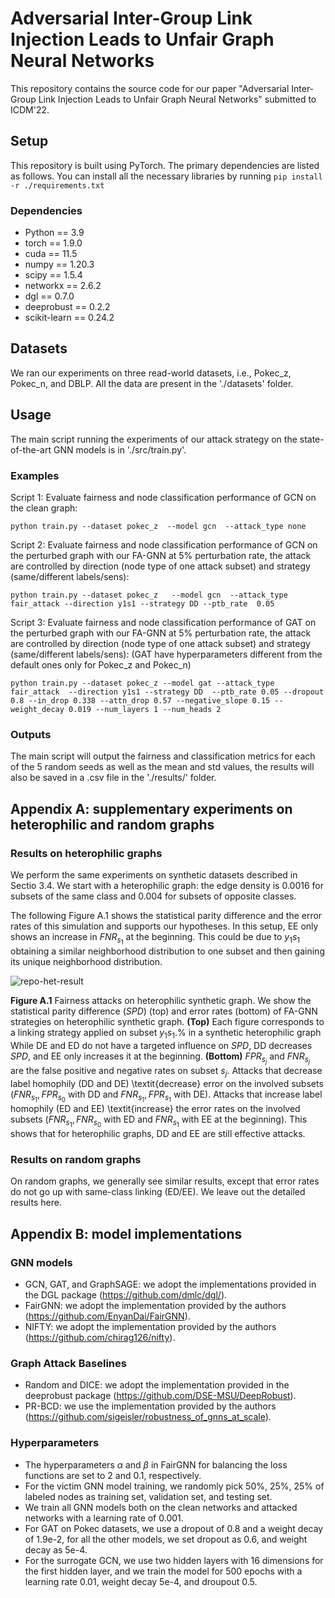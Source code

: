 # Adversarial Inter-Group Link Injection Leads to Unfair Graph Neural Networks
This repository contains the source code for our paper "Adversarial Inter-Group Link Injection Leads to Unfair Graph Neural Networks" submitted to ICDM'22.

## Setup
This repository is built using PyTorch. The primary dependencies are listed as follows. You can install all the necessary libraries by running
`pip install -r ./requirements.txt`

### Dependencies
- Python == 3.9
- torch == 1.9.0
- cuda == 11.5
- numpy == 1.20.3
- scipy == 1.5.4
- networkx == 2.6.2
- dgl == 0.7.0
- deeprobust == 0.2.2
- scikit-learn == 0.24.2


## Datasets
We ran our experiments on three read-world datasets, i.e., Pokec_z, Pokec_n, and DBLP. All the data are present in the './datasets' folder.

## Usage
The main script running the experiments of our attack strategy on the state-of-the-art GNN models is in './src/train.py'.

### Examples

Script 1: Evaluate fairness and node classification performance of GCN on the clean graph:

`python train.py --dataset pokec_z  --model gcn  --attack_type none 
`

Script 2: Evaluate fairness and node classification performance of GCN on the perturbed graph with our FA-GNN at 5% perturbation rate, the attack are controlled by direction (node type of one attack subset) and strategy (same/different labels/sens):

`python train.py --dataset pokec_z   --model gcn  --attack_type fair_attack --direction y1s1 --strategy DD --ptb_rate  0.05
`

Script 3: Evaluate fairness and node classification performance of GAT on the perturbed graph with our FA-GNN at 5% perturbation rate, the attack are controlled by direction (node type of one attack subset) and strategy (same/different labels/sens): (GAT have hyperparameters different from the default ones only for Pokec_z and Pokec_n)

`python train.py --dataset pokec_z --model gat --attack_type fair_attack  --direction y1s1 --strategy DD  --ptb_rate 0.05 --dropout 0.8 --in_drop 0.338 --attn_drop 0.57 --negative_slope 0.15 --weight_decay 0.019 --num_layers 1 --num_heads 2  
`

### Outputs
The main script will output the fairness and classification metrics for each of the 5 random seeds as well as the mean and std values, the results will also be saved in a .csv file in the './results/' folder.

## Appendix A: supplementary experiments on heterophilic and random graphs

### Results on heterophilic graphs
We perform the same experiments on synthetic datasets described in Sectio 3.4. We start with a heterophilic graph: the edge density is $0.0016$ for subsets of the same class and $0.004$ for subsets of opposite classes. 

The following Figure A.1 shows the statistical parity difference and the error rates of this simulation and supports our hypotheses. In this setup, EE only shows an increase in $FNR_{s_1}$ at the beginning. This could be due to $y_1s_1$ obtaining a similar neighborhood distribution to one subset and then gaining its unique neighborhood distribution.

![repo-het-result](https://user-images.githubusercontent.com/13431345/172593537-14ee234d-2ed7-4d4b-9b81-09746bd4ed8b.jpg)
<!-- <img src="https://user-images.githubusercontent.com/13431345/172593537-14ee234d-2ed7-4d4b-9b81-09746bd4ed8b.jpg" width="800"> -->
**Figure A.1** Fairness attacks on heterophilic synthetic graph. We show the statistical parity difference ($SPD$) (top) and error rates (bottom) of FA-GNN strategies on heterophilic synthetic graph. **(Top)** Each figure corresponds to a linking strategy applied on subset $y_1s_1$.% in a synthetic heterophilic graph While DE and ED do not have a targeted influence on $SPD$, DD decreases $SPD$, and EE only increases it at the beginning. **(Bottom)** $FPR_{s_j}$ and $FNR_{s_j}$ are the false positive and negative rates on subset $s_j$. Attacks that decrease label homophily (DD and DE) \textit{decrease} error on the involved subsets ($FNR_{s_1}, FPR_{s_0}$ with DD and $FNR_{s_1},FPR_{s_1}$ with DE). Attacks that increase label homophily (ED and EE) \textit{increase} the error rates on the involved subsets ($FNR_{s_1},FNR_{s_0}$ with ED and $FNR_{s_1}$ with EE at the beginning). This shows that for heterophilic graphs, DD and EE are still effective attacks.


### Results on random graphs
On random graphs, we generally see similar results, except that error rates do not go up with same-class linking (ED/EE).
We leave out the detailed results here.

## Appendix B: model implementations
### GNN models
- GCN, GAT, and GraphSAGE: we adopt the implementations provided in the DGL package (https://github.com/dmlc/dgl/). 
- FairGNN: we adopt the implementation provided by the authors (https://github.com/EnyanDai/FairGNN).
- NIFTY: we adopt the implementation provided by the authors (https://github.com/chirag126/nifty).

### Graph Attack Baselines
- Random and DICE: we adopt the implementation provided in the deeprobust package (https://github.com/DSE-MSU/DeepRobust). 
- PR-BCD: we use the implementation provided by the authors (https://github.com/sigeisler/robustness_of_gnns_at_scale).

### Hyperparameters
- The hyperparameters $\alpha$ and $\beta$ in FairGNN for balancing the loss functions are set to 2 and 0.1, respectively.
- For the victim GNN model training, we randomly pick 50\%, 25\%, 25\% of labeled nodes as training set, validation set, and testing set.
- We train all GNN models both on the clean networks and attacked networks with a learning rate of 0.001.
- For GAT on Pokec datasets, we use a dropout of 0.8 and a weight decay of 1.9e-2, for all the other models, we set dropout as 0.6, and weight decay as 5e-4.
- For the surrogate GCN, we use two hidden layers with 16 dimensions for the first hidden layer, and we train the model for 500 epochs with a learning rate 0.01, weight decay 5e-4, and droupout 0.5.
